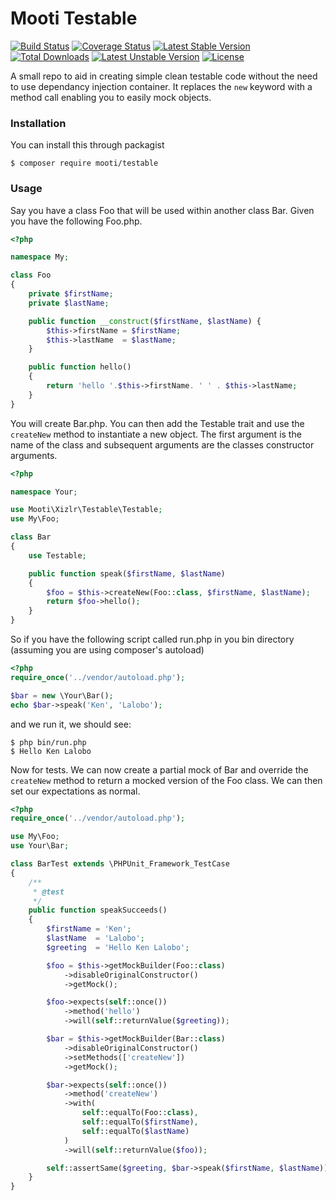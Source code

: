 # Mooti Testable

[![Build Status](https://travis-ci.org/mooti/xizlr-testable.svg?branch=master)](https://travis-ci.org/mooti/xizlr-testable)
[![Coverage Status](https://coveralls.io/repos/github/mooti/xizlr-testable/badge.svg?branch=master)](https://coveralls.io/github/mooti/xizlr-testable?branch=master)
[![Latest Stable Version](https://poser.pugx.org/mooti/xizlr-testable/v/stable)](https://packagist.org/packages/mooti/xizlr-testable)
[![Total Downloads](https://poser.pugx.org/mooti/xizlr-testable/downloads)](https://packagist.org/packages/mooti/xizlr-testable)
[![Latest Unstable Version](https://poser.pugx.org/mooti/xizlr-testable/v/unstable)](https://packagist.org/packages/mooti/xizlr-testable)
[![License](https://poser.pugx.org/mooti/xizlr-testable/license)](https://packagist.org/packages/mooti/xizlr-testable)

A small repo to aid in creating simple clean testable code without the need to use dependancy injection container. It replaces the ```new``` keyword with a method call enabling you to easily mock objects.

### Installation

You can install this through packagist

```
$ composer require mooti/testable
```

### Usage

Say you have a class Foo that will be used within another class Bar. Given you have the following Foo.php.

```php
<?php

namespace My;

class Foo
{
	private $firstName;
	private $lastName;

	public function __construct($firstName, $lastName) {
		$this->firstName = $firstName;
		$this->lastName  = $lastName;
	}

	public function hello()
	{
		return 'hello '.$this->firstName. ' ' . $this->lastName;
	}
}

```

You will create Bar.php. You can then add the Testable trait and use the ```createNew``` method to instantiate a new object. The first argument is the name of the class and subsequent arguments are the classes constructor arguments. 

```php
<?php

namespace Your;

use Mooti\Xizlr\Testable\Testable;
use My\Foo;

class Bar
{
	use Testable;

	public function speak($firstName, $lastName)
	{
		$foo = $this->createNew(Foo::class, $firstName, $lastName);
		return $foo->hello();
	}
}
```

So if you have the following script called run.php in you bin directory (assuming you are using composer's autoload)

```php
<?php
require_once('../vendor/autoload.php');

$bar = new \Your\Bar();
echo $bar->speak('Ken', 'Lalobo');

```

and we run it, we should see:

```
$ php bin/run.php
$ Hello Ken Lalobo
```

Now for tests. We can now create a partial mock of Bar and override the ```createNew``` method to return a mocked version of the Foo class. We can then set our expectations as normal.

```php
<?php
require_once('../vendor/autoload.php');

use My\Foo;
use Your\Bar;

class BarTest extends \PHPUnit_Framework_TestCase
{
	/**
     * @test
     */
    public function speakSucceeds()
    {
    	$firstName = 'Ken';
    	$lastName  = 'Lalobo';
    	$greeting  = 'Hello Ken Lalobo';

        $foo = $this->getMockBuilder(Foo::class)
            ->disableOriginalConstructor()
            ->getMock();

        $foo->expects(self::once())
            ->method('hello')
            ->will(self::returnValue($greeting));

        $bar = $this->getMockBuilder(Bar::class)
            ->disableOriginalConstructor()
            ->setMethods(['createNew'])
            ->getMock();

        $bar->expects(self::once())
            ->method('createNew')
            ->with(
                self::equalTo(Foo::class),
                self::equalTo($firstName),
                self::equalTo($lastName)
            )
            ->will(self::returnValue($foo));

        self::assertSame($greeting, $bar->speak($firstName, $lastName));
    }
}
```
